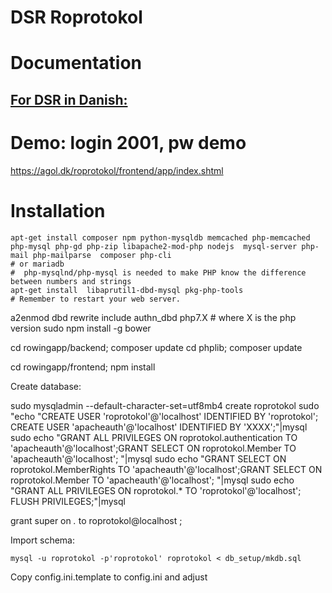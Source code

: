 # DSR Roprotokol

# Documentation

## [For DSR in Danish:](http://htmlpreview.github.io/?https://github.com/dsroklub/roprotokol/blob/master/documentation/DSR.html)

# Demo: login 2001, pw demo

https://agol.dk/roprotokol/frontend/app/index.shtml


# Installation

    apt-get install composer npm python-mysqldb memcached php-memcached php-mysql php-gd php-zip libapache2-mod-php nodejs  mysql-server php-mail php-mailparse  composer php-cli
    # or mariadb
    #  php-mysqlnd/php-mysql is needed to make PHP know the difference between numbers and strings
    apt-get install  libaprutil1-dbd-mysql pkg-php-tools
    # Remember to restart your web server.

   a2enmod dbd  rewrite include authn_dbd  php7.X # where X is the php version
   sudo npm install -g bower

   cd rowingapp/backend; composer update
   cd phplib; composer update

   cd rowingapp/frontend; npm install

Create database:

   sudo mysqladmin  --default-character-set=utf8mb4 create roprotokol
    sudo "echo "CREATE USER 'roprotokol'@'localhost' IDENTIFIED BY 'roprotokol'; CREATE USER 'apacheauth'@'localhost' IDENTIFIED BY 'XXXX';"|mysql
    sudo echo "GRANT ALL PRIVILEGES ON roprotokol.authentication TO 'apacheauth'@'localhost';GRANT SELECT ON roprotokol.Member TO 'apacheauth'@'localhost'; "|mysql
    sudo echo "GRANT SELECT ON roprotokol.MemberRights TO 'apacheauth'@'localhost';GRANT SELECT ON roprotokol.Member TO 'apacheauth'@'localhost'; "|mysql
    sudo echo "GRANT ALL PRIVILEGES ON roprotokol.* TO 'roprotokol'@'localhost'; FLUSH PRIVILEGES;"|mysql


grant super on *.* to roprotokol@localhost ;

Import schema:


    mysql -u roprotokol -p'roprotokol' roprotokol < db_setup/mkdb.sql

Copy config.ini.template to config.ini and adjust

